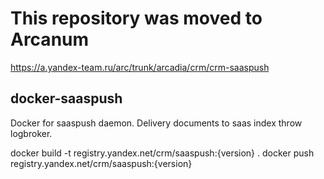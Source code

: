 # This repository was moved to Arcanum
https://a.yandex-team.ru/arc/trunk/arcadia/crm/crm-saaspush

## docker-saaspush
Docker for saaspush daemon. Delivery documents to saas index throw logbroker.

docker build -t registry.yandex.net/crm/saaspush:{version} .
docker push registry.yandex.net/crm/saaspush:{version}
